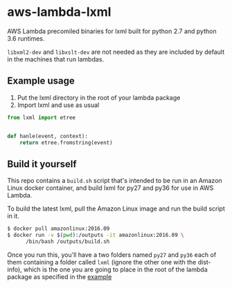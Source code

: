 # aws-lambda-lxml

AWS Lambda precomiled binaries for lxml built for python 2.7 and python 3.6 runtimes.

`libxml2-dev` and `libxslt-dev` are not needed as they are included by default in the machines that run lambdas.

## Example usage

1. Put the lxml directory in the root of your lambda package
1. Import lxml and use as usual

```python
from lxml import etree


def hanle(event, context):
    return etree.fromstring(event)

```

## Build it yourself

This repo contains a `build.sh` script that's intended to be run in an Amazon
Linux docker container, and build lxml for py27 and py36 for use in AWS Lambda.

To build the latest lxml, pull the Amazon Linux image and run the build script in
it.

```sh
$ docker pull amazonlinux:2016.09
$ docker run -v $(pwd):/outputs -it amazonlinux:2016.09 \
      /bin/bash /outputs/build.sh
```

Once you run this, you'll have a two folders named `py27` and `py36` each of them
containing a folder called `lxml` (ignore the other one with the dist-info), which
is the one you are going to place in the root of the lambda package as specified
in the [example](#example-usage)
